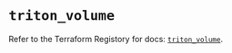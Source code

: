 # `triton_volume`

Refer to the Terraform Registory for docs: [`triton_volume`](https://www.terraform.io/docs/providers/triton/r/volume).
